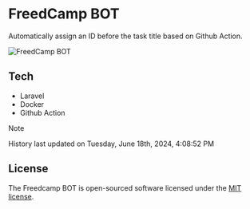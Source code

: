 # FreedCamp BOT

Automatically assign an ID before the task title based on Github Action.

![FreedCamp BOT](https://repository-images.githubusercontent.com/737932867/7d34798b-2680-471c-b089-a78a718d3d6a)

## Tech

- Laravel
- Docker
- Github Action

> [!NOTE]  
> History last updated on Tuesday, June 18th, 2024, 4:08:52 PM

## License

The Freedcamp BOT is open-sourced software licensed under the [MIT license](https://opensource.org/licenses/MIT).
